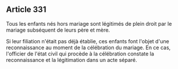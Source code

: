 Article 331
----
Tous les enfants nés hors mariage sont légitimés de plein droit par le mariage
subséquent de leurs père et mère.

Si leur filiation n'était pas déjà établie, ces enfants font l'objet d'une
reconnaissance au moment de la célébration du mariage. En ce cas, l'officier de
l'état civil qui procède à la célébration constate la reconnaissance et la
légitimation dans un acte séparé.
